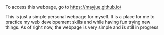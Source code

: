 To access this webpage, go to https://mayjue.github.io/

This is just a simple personal webpage for myself. It is a place for me to practice my web developement skills and while having fun trying new things. As of right now, the webpage is very simple and is still in progress
